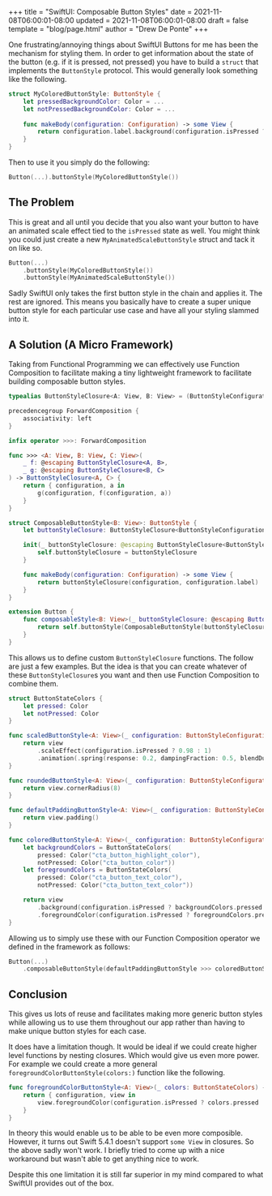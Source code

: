 +++
title = "SwiftUI: Composable Button Styles"
date = 2021-11-08T06:00:01-08:00
updated = 2021-11-08T06:00:01-08:00
draft = false
template = "blog/page.html"
author = "Drew De Ponte"
+++

One frustrating/annoying things about SwiftUI Buttons for me has been the
mechanism for styling them. In order to get information about the state of the
button (e.g. if it is pressed, not pressed) you have to build a `struct`
that implements the `ButtonStyle` protocol. This would generally look something
like the following.

```swift
struct MyColoredButtonStyle: ButtonStyle {
	let pressedBackgroundColor: Color = ...
	let notPressedBackgroundColor: Color = ...
	
	func makeBody(configuration: Configuration) -> some View {
		return configuration.label.background(configuration.isPressed ? pressedBackgroundColor : notPressedBackgroundColor)
	}
}
```

Then to use it you simply do the following:

```swift
Button(...).buttonStyle(MyColoredButtonStyle())
```

## The Problem

This is great and all until you decide that you also want your button to have
an animated scale effect tied to the `isPressed` state as well. You might think
you could just create a new `MyAnimatedScaleButtonStyle` struct and tack it on
like so.

```swift
Button(...)
	.buttonStyle(MyColoredButtonStyle())
	.buttonStyle(MyAnimatedScaleButtonStyle())
```

Sadly SwiftUI only takes the first button style in the chain and applies
it. The rest are ignored. This means you basically have to create a super
unique button style for each particular use case and have all your styling
slammed into it.

## A Solution (A Micro Framework)

Taking from Functional Programming we can effectively use Function Composition
to facilitate making a tiny lightweight framework to facilitate building
composable button styles.

```swift
typealias ButtonStyleClosure<A: View, B: View> = (ButtonStyleConfiguration, A) -> B

precedencegroup ForwardComposition {
	associativity: left
}

infix operator >>>: ForwardComposition

func >>> <A: View, B: View, C: View>(
    _ f: @escaping ButtonStyleClosure<A, B>,
    _ g: @escaping ButtonStyleClosure<B, C>
) -> ButtonStyleClosure<A, C> {
    return { configuration, a in
        g(configuration, f(configuration, a))
    }
}

struct ComposableButtonStyle<B: View>: ButtonStyle {
    let buttonStyleClosure: ButtonStyleClosure<ButtonStyleConfiguration.Label, B>

    init(_ buttonStyleClosure: @escaping ButtonStyleClosure<ButtonStyleConfiguration.Label, B>) {
        self.buttonStyleClosure = buttonStyleClosure
    }

    func makeBody(configuration: Configuration) -> some View {
        return buttonStyleClosure(configuration, configuration.label)
    }
}

extension Button {
    func composableStyle<B: View>(_ buttonStyleClosure: @escaping ButtonStyleClosure<ButtonStyleConfiguration.Label, B>) -> some View {
        return self.buttonStyle(ComposableButtonStyle(buttonStyleClosure))
    }
}
```

This allows us to define custom `ButtonStyleClosure` functions. The follow are
just a few examples. But the idea is that you can create whatever of these
`ButtonStyleClosure`s you want and then use Function Composition to combine
them.

```swift
struct ButtonStateColors {
    let pressed: Color
    let notPressed: Color
}

func scaledButtonStyle<A: View>(_ configuration: ButtonStyleConfiguration, _ view: A) -> some View {
    return view
        .scaleEffect(configuration.isPressed ? 0.98 : 1)
        .animation(.spring(response: 0.2, dampingFraction: 0.5, blendDuration: 0.5))
}

func roundedButtonStyle<A: View>(_ configuration: ButtonStyleConfiguration, _ view: A) -> some View {
    return view.cornerRadius(8)
}

func defaultPaddingButtonStyle<A: View>(_ configuration: ButtonStyleConfiguration, _ view: A) -> some View {
    return view.padding()
}

func coloredButtonStyle<A: View>(_ configuration: ButtonStyleConfiguration, _ view: A) -> some View {
    let backgroundColors = ButtonStateColors(
        pressed: Color("cta_button_highlight_color"),
        notPressed: Color("cta_button_color"))
    let foregroundColors = ButtonStateColors(
        pressed: Color("cta_button_text_color"),
        notPressed: Color("cta_button_text_color"))

    return view
        .background(configuration.isPressed ? backgroundColors.pressed : backgroundColors.notPressed)
        .foregroundColor(configuration.isPressed ? foregroundColors.pressed : foregroundColors.notPressed)
}
```

Allowing us to simply use these with our Function Composition operator we
defined in the framework as follows:

```swift
Button(...)
	.composableButtonStyle(defaultPaddingButtonStyle >>> coloredButtonStyle >>> roundedButtonStyle >>> scaledButtonStyle)
```

## Conclusion

This gives us lots of reuse and facilitates making more generic button styles
while allowing us to use them throughout our app rather than having to make
unique button styles for each case.

It does have a limitation though. It would be ideal if we could create
higher level functions by nesting closures. Which would give us even more
power. For example we could create a more general
`foregroundColorButtonStyle(colors:)` function like the following.

```swift
func foregroundColorButtonStyle<A: View>(_ colors: ButtonStateColors) -> (ButtonStyleConfiguration, A) -> some View {
	return { configuration, view in
		view.foregroundColor(configuration.isPressed ? colors.pressed : colors.notPressed)
	}
}
```

In theory this would enable us to be able to be even more composible. However,
it turns out Swift 5.4.1 doesn't support `some View` in closures. So the above
sadly won't work. I briefly tried to come up with a nice workaround but wasn't
able to get anything nice to work.

Despite this one limitation it is still far superior in my mind compared to
what SwiftUI provides out of the box.


